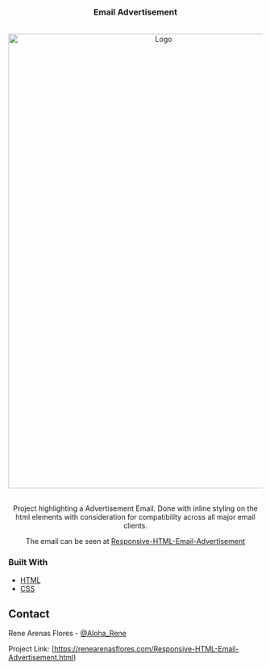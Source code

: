 <div id="top"><h3 align="center">Email Advertisement</h3></div>



<!-- PROJECT LOGO -->
<br />
<div align="center">
  <a href="https://aloharene.github.io/Responsive-HTML-Email-Advertisement/dist/index.html">
    <img src="https://i.postimg.cc/P5KfhDH1/Screenshot-2022-07-09-at-16-17-13-Target-Advertisement.png" alt="Logo" width="600" height="900">
  </a>

  
<br />
<br />
<p>Project highlighting a Advertisement Email. Done with inline styling on the html elements with consideration for compatibility across all major email clients.</p>

<p>The email can be seen at <a href="https://aloharene.github.io/Responsive-HTML-Email-Advertisement/dist/index.html" rel="nofollow">Responsive-HTML-Email-Advertisement</a></p>



</div>




### Built With

* [HTML](https://developer.mozilla.org/en-US/docs/Learn/Getting_started_with_the_web/HTML_basics)
* [CSS](https://developer.mozilla.org/en-US/docs/Web/CSS)



<!-- CONTACT -->
## Contact

Rene Arenas Flores - [@Aloha_Rene](https://twitter.com/Aloha_Rene)

Project Link: [https://renearenasflores.com/Responsive-HTML-Email-Advertisement.html)





